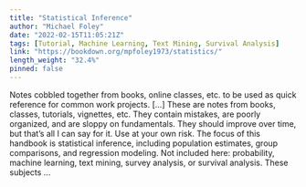 ```yaml
---
title: "Statistical Inference"
author: "Michael Foley"
date: "2022-02-15T11:05:21Z"
tags: [Tutorial, Machine Learning, Text Mining, Survival Analysis]
link: "https://bookdown.org/mpfoley1973/statistics/"
length_weight: "32.4%"
pinned: false
---
```


Notes cobbled together from books, online classes, etc. to be used as quick reference for common work projects. [...] These are notes from books, classes, tutorials, vignettes, etc. They contain mistakes, are poorly organized, and are sloppy on fundamentals. They should improve over time, but that’s all I can say for it. Use at your own risk. The focus of this handbook is statistical inference, including population estimates, group comparisons, and regression modeling. Not included here: probability, machine learning, text mining, survey analysis, or survival analysis. These subjects ...
